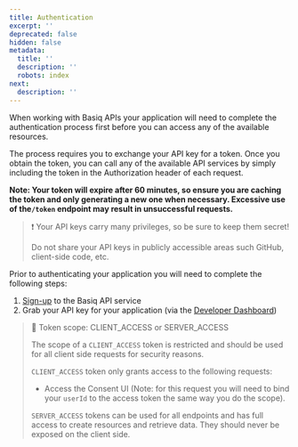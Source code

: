 ```yaml
---
title: Authentication
excerpt: ''
deprecated: false
hidden: false
metadata:
  title: ''
  description: ''
  robots: index
next:
  description: ''
---
```

When working with Basiq APIs your application will need to complete the authentication process first before you can access any of the available resources.

The process requires you to exchange your API key for a token. Once you obtain the token, you can call any of the available API services by simply including the token in the Authorization header of each request.

**Note: Your token will expire after 60 minutes, so ensure you are caching the token and only generating a new one when necessary. Excessive use of the`/token` endpoint may result in unsuccessful requests.** 

> ❗️ Your API keys carry many privileges, so be sure to keep them secret!
>
> Do not share your API keys in publicly accessible areas such GitHub, client-side code, etc.

Prior to authenticating your application you will need to complete the following steps:

1. [Sign-up](https://dashboard.basiq.io/) to the Basiq API service
2. Grab your API key for your application (via the [Developer Dashboard](https://dashboard.basiq.io/))

> 📘 Token scope: CLIENT\_ACCESS or SERVER\_ACCESS
>
> The scope of a `CLIENT_ACCESS` token is restricted and should be used for all client side requests for security reasons.
>
> `CLIENT_ACCESS` token only grants access to the following requests:
>
> * Access the Consent UI (Note: for this request you will need to bind your `userId` to the access token the same way you do the scope).
>
> `SERVER_ACCESS` tokens can be used for all endpoints and has full access to create resources and retrieve data. They should never be exposed on the client side.

